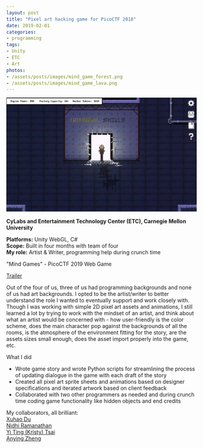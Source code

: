 ```yaml
---
layout: post
title: "Pixel art hacking game for PicoCTF 2018"
date: 2019-02-01
categories:
- programming
tags:
- Unity
- ETC
- Art
photos:
- /assets/posts/images/mind_game_forest.png
- /assets/posts/images/mind_game_lava.png
---
```


![Screenshot](/assets/posts/images/mind_game_door.png)  

**CyLabs and Entertainment Technology Center (ETC), Carnegie Mellon University**  

**Platforms:** Unity WebGL, C#  
**Scope:** Built in four months with team of four  
**My role:** Artist & Writer, programming help during crunch time

"Mind Games" - PicoCTF 2019 Web Game

[Trailer](https://www.youtube.com/watch?v=YOUTUBE_VIDEO_ID_HERE)

<!-- more -->

Out of the four of us, three of us had programming backgrounds and none of us had art backgrounds. I opted to be the artist/writer to better understand the role I wanted to eventually support and work closely with. Though I was working with simple 2D pixel art assets and animations, I still learned a lot by trying to work with the mindset of an artist, and think about what an artist would be concerned with - how user-friendly is the color scheme, does the main character pop against the backgrounds of all the rooms, is the atmosphere of the environment fitting for the story, are the assets sizes small enough, does the asset import properly into the game, etc.

What I did

* Wrote game story and wrote Python scripts for streamlining the process of updating dialogue in the game with each draft of the story
* Created all pixel art sprite sheets and animations based on designer specifications and iterated artwork based on client feedback
* Collaborated with two other programmers as needed and during crunch time coding game functionality like hidden objects and end credits

My collaborators, all brilliant:  
[Xuhao Du](https://www.etc.cmu.edu/blog/author/xuhaod/)  
[Nidhi Ramanathan](https://www.etc.cmu.edu/blog/author/nidhir/)  
[Yi Ting (Kristy) Tsai](https://www.etc.cmu.edu/blog/author/yitingts/)  
[Anying Zheng](https://www.etc.cmu.edu/blog/author/anyingz/)
